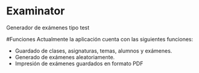 # Examinator
Generador de exámenes tipo test

#Funciones
Actualmente la aplicación cuenta con las siguientes funciones:

  - Guardado de clases, asignaturas, temas, alumnos y exámenes.
  - Generado de exámenes aleatoriamente.
  - Impresión de exámenes guardados en formato PDF
